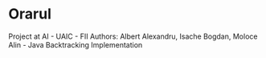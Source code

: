 # Orarul
Project at AI - UAIC - FII 
Authors:
Albert Alexandru, 
Isache Bogdan, 
Moloce Alin - Java Backtracking Implementation

